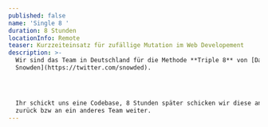 ```yaml
---
published: false
name: 'Single 8 '
duration: 8 Stunden
locationInfo: Remote
teaser: Kurzzeiteinsatz für zufällige Mutation im Web Developement
description: >-
  Wir sind das Team in Deutschland für die Methode **Triple 8** von [Dave
  Snowden](https://twitter.com/snowded).




  Ihr schickt uns eine Codebase, 8 Stunden später schicken wir diese an euch
  zurück bzw an ein anderes Team weiter.
---
```



